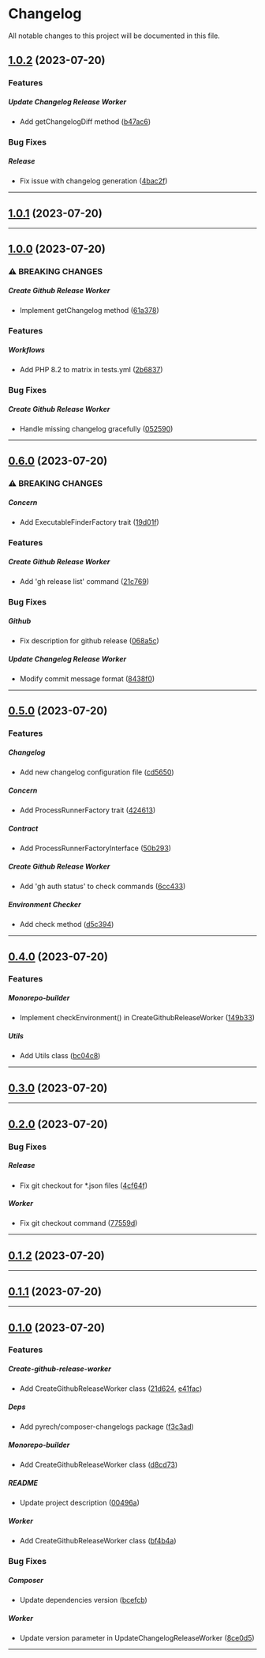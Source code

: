 <!--- BEGIN HEADER -->
# Changelog

All notable changes to this project will be documented in this file.
<!--- END HEADER -->

## [1.0.2](https://github.com/guanguans/monorepo-builder-worker/compare/v0.1.0...v1.0.2) (2023-07-20)

### Features


##### Update Changelog Release Worker

* Add getChangelogDiff method ([b47ac6](https://github.com/guanguans/monorepo-builder-worker/commit/b47ac6bc442904c47ec1127c1edd257b9b66e1cf))

### Bug Fixes


##### Release

* Fix issue with changelog generation ([4bac2f](https://github.com/guanguans/monorepo-builder-worker/commit/4bac2f36b9f109c3683dfe73e6945efe4378e00e))


---

## [1.0.1](https://github.com/guanguans/monorepo-builder-worker/compare/v0.1.0...v1.0.1) (2023-07-20)


---

## [1.0.0](https://github.com/guanguans/monorepo-builder-worker/compare/v0.1.0...v1.0.0) (2023-07-20)

### ⚠ BREAKING CHANGES


##### Create Github Release Worker

* Implement getChangelog method ([61a378](https://github.com/guanguans/monorepo-builder-worker/commit/61a3781ed542d6452d33e930df70d94e77fd06bb))

### Features


##### Workflows

* Add PHP 8.2 to matrix in tests.yml ([2b6837](https://github.com/guanguans/monorepo-builder-worker/commit/2b68377825c238a94d749055d5c9bcaf58fc4687))

### Bug Fixes


##### Create Github Release Worker

* Handle missing changelog gracefully ([052590](https://github.com/guanguans/monorepo-builder-worker/commit/05259039397d8df0acdc92e7f0ad10cdfd603b04))


---

## [0.6.0](https://github.com/guanguans/monorepo-builder-worker/compare/v0.1.0...v0.6.0) (2023-07-20)

### ⚠ BREAKING CHANGES


##### Concern

* Add ExecutableFinderFactory trait ([19d01f](https://github.com/guanguans/monorepo-builder-worker/commit/19d01fa1b6293ec0c352a612f0b62d98bb0d7bd7))

### Features


##### Create Github Release Worker

* Add 'gh release list' command ([21c769](https://github.com/guanguans/monorepo-builder-worker/commit/21c76940197feb22405412bdd6969644b219f5ca))

### Bug Fixes


##### Github

* Fix description for github release ([068a5c](https://github.com/guanguans/monorepo-builder-worker/commit/068a5c4f04e2324e886e0abbbae1b953899be291))

##### Update Changelog Release Worker

* Modify commit message format ([8438f0](https://github.com/guanguans/monorepo-builder-worker/commit/8438f08d0e909601175464ba61885f148c8e26e4))


---

## [0.5.0](https://github.com/guanguans/monorepo-builder-worker/compare/v0.1.0...v0.5.0) (2023-07-20)

### Features


##### Changelog

* Add new changelog configuration file ([cd5650](https://github.com/guanguans/monorepo-builder-worker/commit/cd56507b1d7ccc96b671fe5b196c9156ca71906b))

##### Concern

* Add ProcessRunnerFactory trait ([424613](https://github.com/guanguans/monorepo-builder-worker/commit/424613a2c2ed3567bd4a375171f8f21cce9e0c35))

##### Contract

* Add ProcessRunnerFactoryInterface ([50b293](https://github.com/guanguans/monorepo-builder-worker/commit/50b293318ac45feb4430275c80a1ee13a8bd32f3))

##### Create Github Release Worker

* Add 'gh auth status' to check commands ([6cc433](https://github.com/guanguans/monorepo-builder-worker/commit/6cc433a6a454a13005836bbf6c2f1eeb9694ebec))

##### Environment Checker

* Add check method ([d5c394](https://github.com/guanguans/monorepo-builder-worker/commit/d5c394697835e82d5c79705ce4d843941a0e1b5c))


---

## [0.4.0](https://github.com/guanguans/monorepo-builder-worker/compare/v0.1.0...v0.4.0) (2023-07-20)

### Features


##### Monorepo-builder

* Implement checkEnvironment() in CreateGithubReleaseWorker ([149b33](https://github.com/guanguans/monorepo-builder-worker/commit/149b33cf76df37430e2746d747138247efb61ff0))

##### Utils

* Add Utils class ([bc04c8](https://github.com/guanguans/monorepo-builder-worker/commit/bc04c8c9f0b54c6920ffa1291d7a38a29a543070))


---

## [0.3.0](https://github.com/guanguans/monorepo-builder-worker/compare/v0.1.0...v0.3.0) (2023-07-20)


---

## [0.2.0](https://github.com/guanguans/monorepo-builder-worker/compare/v0.1.0...v0.2.0) (2023-07-20)

### Bug Fixes


##### Release

* Fix git checkout for *.json files ([4cf64f](https://github.com/guanguans/monorepo-builder-worker/commit/4cf64f294475998b927010c5bc0942bf8e542909))

##### Worker

* Fix git checkout command ([77559d](https://github.com/guanguans/monorepo-builder-worker/commit/77559dabb4357869c4a74553f091ec1c9e968192))


---

## [0.1.2](https://github.com/guanguans/monorepo-builder-worker/compare/v0.1.0...v0.1.2) (2023-07-20)


---

## [0.1.1](https://github.com/guanguans/monorepo-builder-worker/compare/v0.1.0...v0.1.1) (2023-07-20)


---

## [0.1.0](https://github.com/guanguans/monorepo-builder-worker/compare/c41a24987f4526791fa7cf8c3bde3343685e98cf...v0.1.0) (2023-07-20)

### Features


##### Create-github-release-worker

* Add CreateGithubReleaseWorker class ([21d624](https://github.com/guanguans/monorepo-builder-worker/commit/21d6242680ff3e3828b9162bcc14b740403387f5), [e41fac](https://github.com/guanguans/monorepo-builder-worker/commit/e41facf1d6519c9765a20a8e6eb6e967f7c74e65))

##### Deps

* Add pyrech/composer-changelogs package ([f3c3ad](https://github.com/guanguans/monorepo-builder-worker/commit/f3c3ad2adff896551ef611376e0caea1cbe3d7b0))

##### Monorepo-builder

* Add CreateGithubReleaseWorker class ([d8cd73](https://github.com/guanguans/monorepo-builder-worker/commit/d8cd737f5c2de393f0843e9be882062a00159b0a))

##### README

* Update project description ([00496a](https://github.com/guanguans/monorepo-builder-worker/commit/00496a5a677937f067bc5997617734d1da96a267))

##### Worker

* Add CreateGithubReleaseWorker class ([bf4b4a](https://github.com/guanguans/monorepo-builder-worker/commit/bf4b4a33a3473f25641a639160afb537885cecca))

### Bug Fixes


##### Composer

* Update dependencies version ([bcefcb](https://github.com/guanguans/monorepo-builder-worker/commit/bcefcb04b93019db3ff09326ab47679afc2319b9))

##### Worker

* Update version parameter in UpdateChangelogReleaseWorker ([8ce0d5](https://github.com/guanguans/monorepo-builder-worker/commit/8ce0d54c79833f514cf6a267eaebf98b2d794d09))


---
